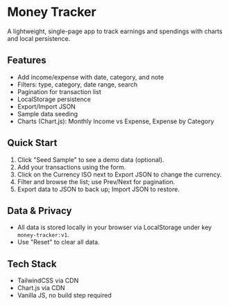 
# Money Tracker

A lightweight, single-page app to track earnings and spendings with charts and local persistence.

## Features
- Add income/expense with date, category, and note
- Filters: type, category, date range, search
- Pagination for transaction list
- LocalStorage persistence
- Export/Import JSON
- Sample data seeding
- Charts (Chart.js): Monthly Income vs Expense, Expense by Category

## Quick Start
1. Click "Seed Sample" to see a demo data (optional).
2. Add your transactions using the form.
3. Click on the Currency ISO next to Export JSON to change the currency.
4. Filter and browse the list; use Prev/Next for pagination.
5. Export data to JSON to back up; Import JSON to restore.

## Data & Privacy
- All data is stored locally in your browser via LocalStorage under key `money-tracker:v1`.
- Use "Reset" to clear all data.

## Tech Stack
- TailwindCSS via CDN
- Chart.js via CDN
- Vanilla JS, no build step required

